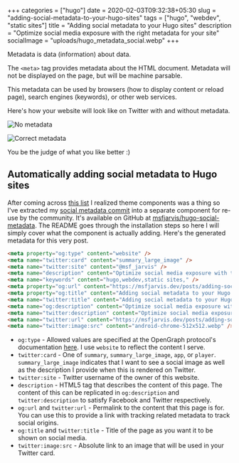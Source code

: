 +++
categories = ["hugo"]
date = 2020-02-03T09:32:38+05:30
slug = "adding-social-metadata-to-your-hugo-sites"
tags = ["hugo", "webdev", "static sites"]
title = "Adding social metadata to your Hugo sites"
description = "Optimize social media exposure with the right metadata for your site"
socialImage = "uploads/hugo_metadata_social.webp"
+++

Metadata is data (information) about data.

The `<meta>` tag provides metadata about the HTML document. Metadata will not be displayed on the page, but will be machine parsable.

This metadata can be used by browsers (how to display content or reload page), search engines (keywords), or other web services.

Here's how your website will look like on Twitter with and without metadata.

![No metadata](/uploads/hugo_metadata_no_meta.webp)

![Correct metadata](/uploads/hugo_metadata_correct_meta.webp)

You be the judge of what you like better :)

## Automatically adding social metadata to Hugo sites

After coming across [this list](https://github.com/budparr/awesome-hugo#theme-components) I realized theme components was a thing so I've extracted my [social metadata commit](https://github.com/msfjarvis/msfjarvis.dev/commit/cc08039a6b4a6b649bdd8710295383d2388c9955) into a separate component for re-use by the community. It's available on GitHub at [msfjarvis/hugo-social-metadata](https://github.com/msfjarvis/hugo-social-metadata). The README goes through the installation steps so here I will simply cover what the component is actually adding. Here's the generated metadata for this very post.

```html
<meta property="og:type" content="website" />
<meta name="twitter:card" content="summary_large_image" />
<meta name="twitter:site" content="@msf_jarvis" />
<meta name="description" content="Optimize social media exposure with the right metadata for your site" />
<meta name="keywords" content="hugo,webdev,static sites," />
<meta property="og:url" content="https://msfjarvis.dev/posts/adding-social-metadata-to-your-hugo-sites/" />
<meta property="og:title" content="Adding social metadata to your Hugo sites &middot; Harsh Shandilya" />
<meta name="twitter:title" content="Adding social metadata to your Hugo sites &middot; Harsh Shandilya" />
<meta name="og:description" content="Optimize social media exposure with the right metadata for your site" />
<meta name="twitter:description" content="Optimize social media exposure with the right metadata for your site" />
<meta name="twitter:url" content="https://msfjarvis.dev/posts/adding-social-metadata-to-your-hugo-sites/" />
<meta name="twitter:image:src" content="android-chrome-512x512.webp" />
```

- `og:type` - Allowed values are specified at the OpenGraph protocol's documentation [here](https://ogp.me/#types). I use `website` to reflect the content I serve.
- `twitter:card` - One of `summary`, `summary_large_image`, `app`, or `player`. `summary_large_image` indicates that I want to see a social image as well as the description I provide when this is rendered on Twitter.
- `twitter:site` - Twitter username of the owner of this website.
- `description` - HTML5 tag that describes the content of this page. The content of this can be replicated in `og:description` and `twitter:description` to satisfy Facebook and Twitter respectively.
- `og:url` and `twitter:url` - Permalink to the content that this page is for. You can use this to provide a link with tracking related metadata to track social origins.
- `og:title` and `twitter:title` - Title of the page as you want it to be shown on social media.
- `twitter:image:src` - Absolute link to an image that will be used in your Twitter card.

